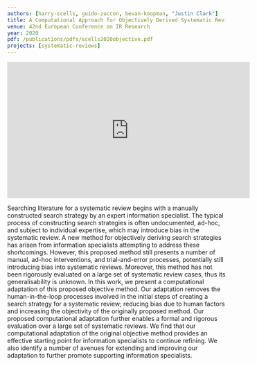 ```yaml
---
authors: [harry-scells, guido-zuccon, bevan-koopman, "Justin Clark"]
title: A Computational Approach for Objectively Derived Systematic Review Search Strategies
venue: 42nd European Conference on IR Research
year: 2020
pdf: /publications/pdfs/scells2020objective.pdf
projects: [systematic-reviews] 
---
```


<iframe width="560" height="315" src="https://www.youtube.com/embed/LCTI5yxWnVc" frameborder="0" allow="accelerometer; autoplay; encrypted-media; gyroscope; picture-in-picture" allowfullscreen></iframe>

Searching literature for a systematic review begins with a manually constructed search strategy by an expert information specialist.
The typical process of constructing search strategies is often undocumented, ad-hoc, and subject to individual expertise, which may introduce bias in the systematic review.
A new method for objectively deriving search strategies has arisen from information specialists attempting to address these shortcomings.
However, this proposed method still presents a number of manual, ad-hoc interventions, and trial-and-error processes, potentially still introducing bias into systematic reviews.
Moreover, this method has not been rigorously evaluated on a large set of systematic review cases, thus its generalisability is unknown.
In this work, we present a computational adaptation of this proposed objective method.
Our adaptation removes the human-in-the-loop processes involved in the initial steps of creating a search strategy for a systematic review; reducing bias due to human factors and increasing the objectivity of the originally proposed method. Our proposed computational adaptation further enables a formal and rigorous evaluation over a large set of systematic reviews. We find that our computational adaptation of the original objective method provides an effective starting point for information specialists to continue refining.
We also identify a number of avenues for extending and improving our adaptation to further promote supporting information specialists.
